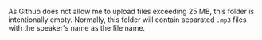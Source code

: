 As Github does not allow me to upload files exceeding 25 MB, this folder is intentionally empty.
Normally, this folder will contain separated `.mp3` files with the speaker's name as the file name.
